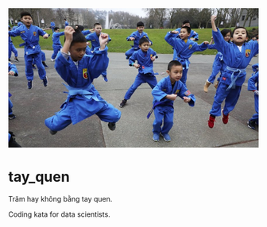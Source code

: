 <img src="https://github.com/tinhb92/tay_quen/blob/master/vovinam.jpg" width="555">

# tay_quen
Trăm hay không bằng tay quen. 

Coding kata for data scientists.
